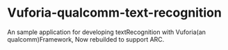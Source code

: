 Vuforia-qualcomm-text-recognition
=================================

An sample application for developing textRecognition with Vuforia(an qualcomm)Framework,
Now rebuilded to support ARC.
